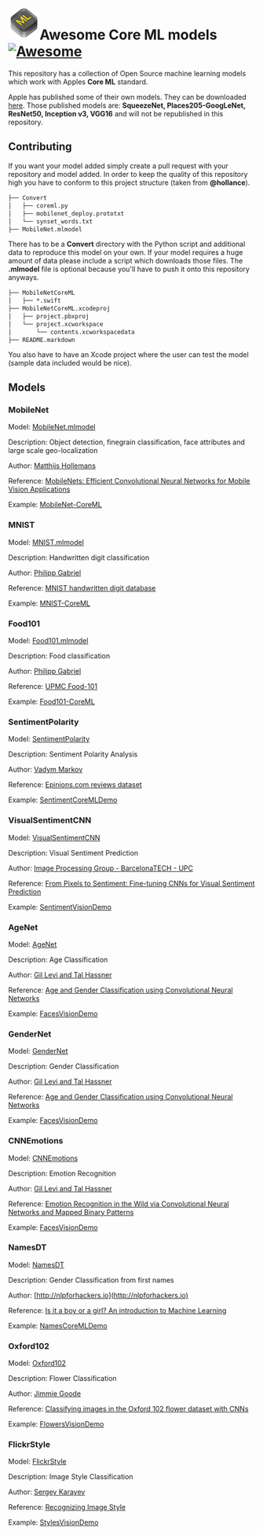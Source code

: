 <img src="core-ml.png" align="left" width="64"> 

# Awesome Core ML models [![Awesome](https://cdn.rawgit.com/sindresorhus/awesome/d7305f38d29fed78fa85652e3a63e154dd8e8829/media/badge.svg)](https://github.com/sindresorhus/awesome)

This repository has a collection of Open Source machine learning models which work with Apples **Core ML** standard.

Apple has published some of their own models. They can be downloaded [here](https://developer.apple.com/machine-learning/).
Those published models are: **SqueezeNet, Places205-GoogLeNet, ResNet50, Inception v3, VGG16** and will not be republished in this repository.

## Contributing
If you want your model added simply create a pull request with your repository and model added. In order to keep the quality of this repository high you have to conform to this project structure (taken from **@hollance**).

```
├── Convert
│   ├── coreml.py
│   ├── mobilenet_deploy.prototxt
│   └── synset_words.txt
├── MobileNet.mlmodel
```

There has to be a **Convert** directory with the Python script and additional data to reproduce this model on your own. If your model requires a huge amount of data please include a script which downloads those files. The **.mlmodel** file is optional because you'll have to push it onto this repository anyways.

```
├── MobileNetCoreML
│   ├── *.swift
├── MobileNetCoreML.xcodeproj
│   ├── project.pbxproj
│   └── project.xcworkspace
│       └── contents.xcworkspacedata
├── README.markdown
```

You also have to have an Xcode project where the user can test the model (sample data included would be nice).

## Models

### MobileNet
Model: [MobileNet.mlmodel](https://github.com/hollance/MobileNet-CoreML/raw/master/MobileNet.mlmodel)

Description: Object detection, finegrain classification, face attributes and large scale geo-localization

Author: [Matthijs Hollemans](https://github.com/hollance)

Reference: [MobileNets: Efficient Convolutional Neural Networks for Mobile Vision Applications](https://arxiv.org/abs/1704.04861v1)

Example: [MobileNet-CoreML](https://github.com/hollance/MobileNet-CoreML)

### MNIST
Model: [MNIST.mlmodel](https://github.com/ph1ps/MNIST-CoreML/raw/master/MNISTPrediction/MNIST.mlmodel)

Description: Handwritten digit classification

Author: [Philipp Gabriel](https://github.com/ph1ps)

Reference: [MNIST handwritten digit database](http://yann.lecun.com/exdb/mnist/)

Example: [MNIST-CoreML](https://github.com/ph1ps/MNIST-CoreML)

### Food101
Model: [Food101.mlmodel](https://github.com/ph1ps/Food101-CoreML/raw/master/Food101Prediction/Food101.mlmodel)

Description: Food classification

Author: [Philipp Gabriel](https://github.com/ph1ps)

Reference: [UPMC Food-101](http://visiir.lip6.fr/explore)

Example: [Food101-CoreML](https://github.com/ph1ps/Food101-CoreML)

### SentimentPolarity
Model: [SentimentPolarity](https://github.com/cocoa-ai/SentimentCoreMLDemo/raw/master/SentimentPolarity/Resources/SentimentPolarity.mlmodel)

Description: Sentiment Polarity Analysis

Author: [Vadym Markov](https://github.com/vadymmarkov)

Reference: [Epinions.com reviews dataset](http://boston.lti.cs.cmu.edu/classes/95-865-K/HW/HW3/)

Example: [SentimentCoreMLDemo](https://github.com/cocoa-ai/SentimentCoreMLDemo)

### VisualSentimentCNN
Model: [VisualSentimentCNN](https://drive.google.com/open?id=0B1ghKa_MYL6mZ0dITW5uZlgyNTg)

Description: Visual Sentiment Prediction

Author: [Image Processing Group - BarcelonaTECH - UPC](https://github.com/imatge-upc)

Reference: [From Pixels to Sentiment: Fine-tuning CNNs for Visual Sentiment Prediction](https://github.com/imatge-upc/sentiment-2017-imavis)

Example: [SentimentVisionDemo](https://github.com/cocoa-ai/SentimentVisionDemo)

### AgeNet
Model: [AgeNet](https://drive.google.com/file/d/0B1ghKa_MYL6mT1J3T1BEeWx4TWc/view?usp=sharing)

Description: Age Classification

Author: [Gil Levi and Tal Hassner](http://www.openu.ac.il/home/hassner/projects/cnn_agegender/)

Reference: [Age and Gender Classification using Convolutional Neural Networks](http://www.openu.ac.il/home/hassner/projects/cnn_agegender/CNN_AgeGenderEstimation.pdf)

Example: [FacesVisionDemo](https://github.com/cocoa-ai/FacesVisionDemo)

### GenderNet
Model: [GenderNet](https://drive.google.com/file/d/0B1ghKa_MYL6mYkNsZHlyc2ZuaFk/view?usp=sharing)

Description: Gender Classification

Author: [Gil Levi and Tal Hassner](http://www.openu.ac.il/home/hassner/projects/cnn_agegender/)

Reference: [Age and Gender Classification using Convolutional Neural Networks](http://www.openu.ac.il/home/hassner/projects/cnn_agegender/CNN_AgeGenderEstimation.pdf)

Example: [FacesVisionDemo](https://github.com/cocoa-ai/FacesVisionDemo)

### CNNEmotions
Model: [CNNEmotions](https://drive.google.com/file/d/0B1ghKa_MYL6mTlYtRGdXNFlpWDQ/view?usp=sharing)

Description: Emotion Recognition

Author: [Gil Levi and Tal Hassner](http://www.openu.ac.il/home/hassner/projects/cnn_emotions/)

Reference: [Emotion Recognition in the Wild via Convolutional Neural Networks and Mapped Binary Patterns](http://www.openu.ac.il/home/hassner/projects/cnn_emotions/LeviHassnerICMI15.pdf)

Example: [FacesVisionDemo](https://github.com/cocoa-ai/FacesVisionDemo)

### NamesDT
Model: [NamesDT](https://github.com/cocoa-ai/NamesCoreMLDemo/raw/master/Names/Resources/NamesDT.mlmodel)

Description: Gender Classification from first names

Author: [http://nlpforhackers.io](http://nlpforhackers.io)

Reference: [Is it a boy or a girl? An introduction to Machine Learning](http://nlpforhackers.io/introduction-machine-learning/)

Example: [NamesCoreMLDemo](https://github.com/cocoa-ai/NamesCoreMLDemo)

### Oxford102
Model: [Oxford102](https://drive.google.com/file/d/0B1ghKa_MYL6meDBHT2NaZGxkNzQ/view?usp=sharing)

Description: Flower Classification

Author: [Jimmie Goode](https://github.com/jimgoo)

Reference: [Classifying images in the Oxford 102 flower dataset with CNNs](http://jimgoo.com/flower-power/)

Example: [FlowersVisionDemo](https://github.com/cocoa-ai/FlowersVisionDemo)

### FlickrStyle
Model: [FlickrStyle](https://drive.google.com/file/d/0B1ghKa_MYL6maFFWR3drLUFNQ1E/view?usp=sharing)

Description: Image Style Classification

Author: [Sergey Karayev](https://gist.github.com/sergeyk)

Reference: [Recognizing Image Style](http://sergeykarayev.com/files/1311.3715v3.pdf)

Example: [StylesVisionDemo](https://github.com/cocoa-ai/StylesVisionDemo)
